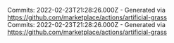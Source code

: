 Commits: 2022-02-23T21:28:26.000Z - Generated via https://github.com/marketplace/actions/artificial-grass
<br>
Commits: 2022-02-23T21:28:26.000Z - Generated via https://github.com/marketplace/actions/artificial-grass
<br>
